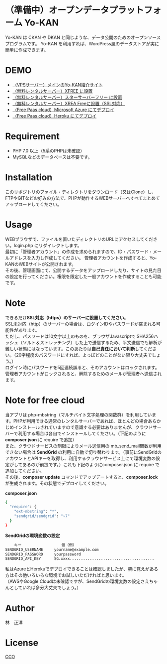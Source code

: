 # （準備中）オープンデータプラットフォーム Yo-KAN
Yo-KAN は CKAN や DKAN と同じような、データ公開のためのオープンソースプログラムです。
Yo-KAN を利用すれば、WordPress風のデータストアが実に簡単に作成できます。
 
# DEMO
* <a href="https://www.mirko.jp/yo-kan/" target="_blank">（VPSサーバー）メインのYo-KAN紹介サイト</a><br>
* <a href="http://yokan.php.xdomain.jp/" target="_blank">（無料レンタルサーバー）XFREE に設置</a><br>
* <a href="http://yokan.starfree.jp/" target="_blank">（無料レンタルサーバー）スターサーバーフリー に設置</a><br>
* <a href="https://ss1.xrea.com/yookan.s1010.xrea.com/" target="_blank">（無料レンタルサーバー）XREA Freeに設置（SSL対応）</a><br>
* <a href="https://yo-kan.azurewebsites.net/" target="_blank">（Free Paas cloud）Microsoft Azure にてデプロイ</a><br>
* <a href="https://yo-kan.herokuapp.com/" target="_blank">（Free Paas cloud）Heroku にてデプロイ</a><br>
 
# Requirement
* PHP 7.0 以上（5系のPHPは未確認）
* MySQLなどのデータベースは不要です。
 
# Installation
このリポジトリのファイル・ディレクトリをダウンロード（又はClone）し、FTPやGITなどお好みの方法で、PHPが動作するWEBサーバーへすべてまとめてアップロードしてください。

# Usage
WEBブラウザで、ファイルを置いたディレクトリのURLにアクセスしてください。login.php にリダイレクトします。<br>
最初に「管理者アカウント」の作成を求められますので、ID・パスワード・メールアドレスを入力し作成してください。
管理者アカウントを作成すると、Yo-KANのWEBサイトが公開されます。<br>
その後、管理画面にて、公開するデータをアップロードしたり、サイトの見た目の設定を行ってください。権限を限定した一般アカウントを作成することも可能です。
 
# Note
できるだけ<b>SSL対応（https）のサーバーに設置してください</b>。<br>
SSL未対応（http）のサーバーの場合は、ログインIDやパスワードが盗まれる可能性があります。<br>
ただし、パスワードは10文字以上のものを、ブラウザJavascriptで SHA256ハッシュ（ソルト＆ストレッチング）した上で送信するため、平文送信でも解析が難しい状態にはなっています。このあたりは<b>自己責任において判断</b>してください。（20字程度のパスワードにすれば、よっぽどのことがない限り大丈夫でしょう。）<br>
ログイン時にパスワードを5回連続誤ると、そのアカウントはロックされます。管理者アカウントがロックされると、解除するためのメールが管理者へ送信されます。

# Note for free cloud
当アプリは php-mbstring（マルチバイト文字処理の関数群）を利用しています。PHPが利用できる通常のレンタルサーバーであれば、ほとんどの場合あらかじめインストールされていますので意識する必要はありませんが、クラウドサーバーで利用する場合は各自でインストールしてください。（下記のように **composer.json** に require で追加）<br>
また、クラウドサービスの制限によりメール送信用の mb_send_mail関数が利用できない場合は **SendGrid** の利用に自動で切り替わります。（事前にSendGridのアカウントとAPIキーを取得し、利用するクラウドサービス上にて環境変数の設定がしてあるのが前提です。）これも下記のようにcomposer.json に require で追加してください。<br>
その後、**composer update** コマンドでアップデートすると、**composer.lock** が生成されます。その状態でデプロイしてください。

**composer.json**
```bash
{
  "require": {
    "ext-mbstring": "*",
    "sendgrid/sendgrid": "~7"
  }
}
```
**SendGridの環境変数の設定**
```bash
    キー                  値（例）
SENDGRID_USERNAME     yourname@example.com
SENDGRID_PASSWORD     yourpassword
SENDGRID_API_KEY      SG.xxxx......................................
```
私はAzureとHerokuでデプロイできることは確認しましたが、腕に覚えがある方はその他いろいろな環境でお試しいただければと思います。<br>
（AWSやGoogle Cloudは未確認ですが、SendGridの環境変数の設定さえちゃんとしていれば多分大丈夫でしょう。）

# Author
林　正洋
 
# License
[CCO](https://creativecommons.org/publicdomain/zero/1.0/deed.ja)




